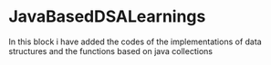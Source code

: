 # JavaBasedDSALearnings
In this block i have added the codes of the implementations of data structures and the functions based on java collections
